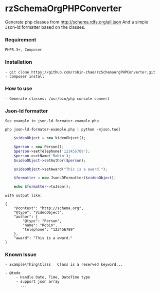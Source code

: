 rzSchemaOrgPHPConverter
==============================

Generate php classes from http://schema.rdfs.org/all.json
And a simple Json-ld formatter based on the classes.

### Requirement

    PHP5.3+, Composer

### Installation

    - git clone https://github.com/robin-zhao/rzSchemaorgPHPConverter.git 
    - composer install

### How to use

    - Generate classes: /usr/bin/php console convert

### Json-ld formatter

    See example in json-ld-formater-example.php

    php json-ld-formater-example.php | python -mjson.tool


```php
    $videoObject = new VideoObject();

    $person = new Person();
    $person->setTelephone('123456789');
    $person->setName('Robin');
    $videoObject->setAuthor($person);

    $videoObject->setAward("This is a award.");

    $formatter = new JsonLDFormatter($videoObject);

    echo $formatter->toJson();
```

    with output like:

    {
        "@context": "http://schema.org",
        "@type": "VideoObject",
        "author": {
            "@type": "Person",
            "name": "Robin",
            "telephone": "123456789"
        },
        "award": "This is a award."
    }


### Known Issue

    - Example\Thing\Class   Class is a reserved keyword... 

    - @todo  
         - Handle Date, Time, DateTime type
         - support json array
         - ...